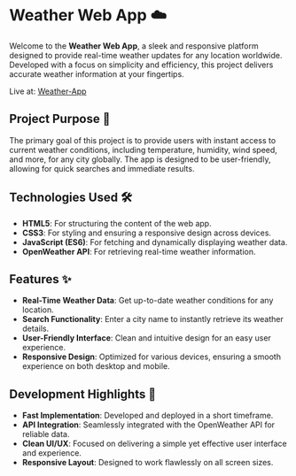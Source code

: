 # Weather Web App ☁️

Welcome to the **Weather Web App**, a sleek and responsive platform designed to provide real-time weather updates for any location worldwide. Developed with a focus on simplicity and efficiency, this project delivers accurate weather information at your fingertips.

Live at: [Weather-App](https://vikrant4802.github.io/weather-project/)


## Project Purpose 🎯

The primary goal of this project is to provide users with instant access to current weather conditions, including temperature, humidity, wind speed, and more, for any city globally. The app is designed to be user-friendly, allowing for quick searches and immediate results.

## Technologies Used 🛠️

- **HTML5**: For structuring the content of the web app.
- **CSS3**: For styling and ensuring a responsive design across devices.
- **JavaScript (ES6)**: For fetching and dynamically displaying weather data.
- **OpenWeather API**: For retrieving real-time weather information.

## Features ✨

- **Real-Time Weather Data**: Get up-to-date weather conditions for any location.
- **Search Functionality**: Enter a city name to instantly retrieve its weather details.
- **User-Friendly Interface**: Clean and intuitive design for an easy user experience.
- **Responsive Design**: Optimized for various devices, ensuring a smooth experience on both desktop and mobile.

## Development Highlights 🚀

- **Fast Implementation**: Developed and deployed in a short timeframe.
- **API Integration**: Seamlessly integrated with the OpenWeather API for reliable data.
- **Clean UI/UX**: Focused on delivering a simple yet effective user interface and experience.
- **Responsive Layout**: Designed to work flawlessly on all screen sizes.
